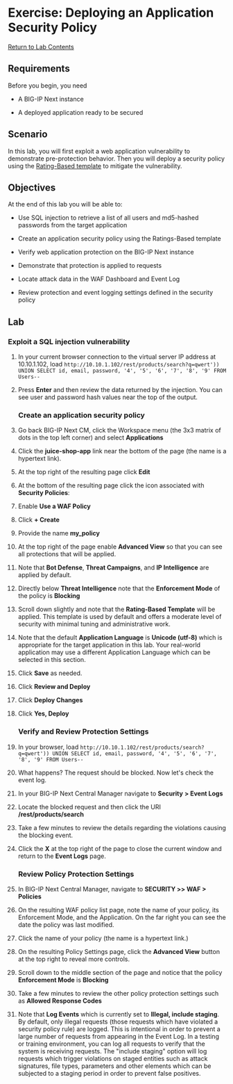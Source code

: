# Exercise: Deploying an Application Security Policy

[Return to Lab Contents](#lab-contents)

## Requirements

Before you begin, you need

- A BIG-IP Next instance 

- A deployed application ready to be secured

## Scenario

In this lab, you will first exploit a web application vulnerability to demonstrate pre-protection behavior.  Then you will deploy a security policy using the [Rating-Based template](https://clouddocs.f5.com/bigip-next/latest/waf_management/awaf_rating_based_overview.html) to mitigate the vulnerability.

## Objectives

At the end of this lab you will be able to:

- Use SQL injection to retrieve a list of all users and md5-hashed passwords from the target application

- Create an application security policy using the Ratings-Based template

- Verify web application protection on the  BIG-IP Next instance

- Demonstrate that protection is applied to requests

- Locate attack data in the WAF Dashboard and Event Log

- Review protection and event logging settings defined in the security policy

## Lab

### Exploit a SQL injection vulnerability

1. In your current browser connection to the virtual server IP address at 10.10.1.102, load `http://10.10.1.102/rest/products/search?q=qwert')) UNION SELECT id, email, password, '4', '5', '6', '7', '8', '9' FROM Users--`

1. Press **Enter** and then review the data returned by the injection. You can see user and password hash values near the top of the output.

    ### Create an application security policy

1. Go back BIG-IP Next CM, click the Workspace menu (the 3x3 matrix of dots in the top left corner) and select **Applications**

1. Click the **juice-shop-app** link near the bottom of the page (the name is a hypertext link).

1. At the top right of the resulting page click **Edit**

1. At the bottom of the resulting page click the icon associated with **Security Policies**:

1. Enable **Use a WAF Policy**

1. Click **+ Create**

1. Provide the name **my_policy**

1. At the top right of the page enable **Advanced View** so that you can see all protections that will be applied.

1. Note that **Bot Defense**, **Threat Campaigns**, and **IP Intelligence** are applied by default.

1. Directly below **Threat Intelligence** note that the **Enforcement Mode** of the policy is **Blocking**

1. Scroll down slightly and note that the **Rating-Based Template** will be applied. This template is used by default and offers a moderate level of security with minimal tuning and administrative work.

1. Note that the default **Application Language** is **Unicode (utf-8)** which is appropriate for the target application in this lab. Your real-world application may use a different Application Language which can be selected in this section.

1. Click **Save** as needed.

1. Click **Review and Deploy**

1. Click **Deploy Changes**

1. Click **Yes, Deploy**

    ### Verify and Review Protection Settings

1. In your browser, load `http://10.10.1.102/rest/products/search?q=qwert')) UNION SELECT id, email, password, '4', '5', '6', '7', '8', '9' FROM Users--`

1. What happens? The request should be blocked. Now let's check the event log.

1. In your BIG-IP Next Central Manager navigate to **Security** **> Event Logs**
 
1. Locate the blocked request and then click the URI **/rest/products/search** 

1. Take a few minutes to review the details regarding the violations causing the blocking event.

1. Click the **X** at the top right of the page to close the current window and return to the **Event Logs** page.

    ### Review Policy Protection Settings

1. In BIG-IP Next Central Manager, navigate to **SECURITY >> WAF > Policies**

1. On the resulting WAF policy list page, note the name of your policy, its Enforcement Mode, and the Application. On the far right you can see the date the policy was last modified.

1. Click the name of your policy (the name is a hypertext link.)

1. On the resulting Policy Settings page, click the **Advanced View** button at the top right to reveal more controls.

1. Scroll down to the middle section of the page and notice that the policy **Enforcement Mode** is **Blocking** 

1. Take a few minutes to review the other policy protection settings such as **Allowed Response Codes** 

1. Note that  **Log Events** which is currently set to **Illegal, include staging**. By default, only illegal requests (those requests which have violated a security policy rule) are logged. This is intentional in order to prevent a large number of requests from appearing in the Event Log. In a testing or training environment, you can log all requests to verify that the system is receiving requests. The "include staging" option will log requests which trigger violations on staged entities such as attack signatures, file types, parameters and other elements which can be subjected to a staging period in order to prevent false positives.

